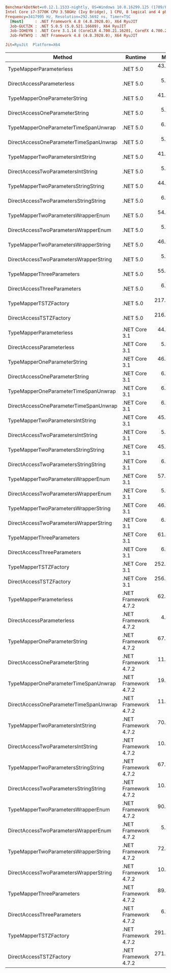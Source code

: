 ``` ini

BenchmarkDotNet=v0.12.1.1533-nightly, OS=Windows 10.0.16299.125 (1709/FallCreatorsUpdate/Redstone3)
Intel Core i7-3770K CPU 3.50GHz (Ivy Bridge), 1 CPU, 8 logical and 4 physical cores
Frequency=3417995 Hz, Resolution=292.5692 ns, Timer=TSC
  [Host]     : .NET Framework 4.8 (4.8.3928.0), X64 RyuJIT
  Job-GUCTZK : .NET 5.0.5 (5.0.521.16609), X64 RyuJIT
  Job-IOHEYN : .NET Core 3.1.14 (CoreCLR 4.700.21.16201, CoreFX 4.700.21.16208), X64 RyuJIT
  Job-FWTWYQ : .NET Framework 4.8 (4.8.3928.0), X64 RyuJIT

Jit=RyuJit  Platform=X64  

```
|                                 Method |              Runtime |       Mean |     Median | Ratio | Allocated |
|--------------------------------------- |--------------------- |-----------:|-----------:|------:|----------:|
|                TypeMapperParameterless |             .NET 5.0 |  43.998 ns |  43.874 ns |  9.32 |      96 B |
|              DirectAccessParameterless |             .NET 5.0 |   5.733 ns |   5.685 ns |  1.19 |      64 B |
|           TypeMapperOneParameterString |             .NET 5.0 |  41.402 ns |  41.049 ns |  8.68 |      96 B |
|         DirectAccessOneParameterString |             .NET 5.0 |   5.876 ns |   5.832 ns |  1.24 |      64 B |
|   TypeMapperOneParameterTimeSpanUnwrap |             .NET 5.0 |   6.480 ns |   6.493 ns |  1.35 |      64 B |
| DirectAccessOneParameterTimeSpanUnwrap |             .NET 5.0 |   5.759 ns |   5.695 ns |  1.21 |      64 B |
|       TypeMapperTwoParametersIntString |             .NET 5.0 |  41.589 ns |  41.210 ns |  8.77 |      96 B |
|     DirectAccessTwoParametersIntString |             .NET 5.0 |   5.549 ns |   5.553 ns |  1.15 |      64 B |
|    TypeMapperTwoParametersStringString |             .NET 5.0 |  44.821 ns |  44.564 ns |  9.47 |      96 B |
|  DirectAccessTwoParametersStringString |             .NET 5.0 |   6.184 ns |   6.192 ns |  1.31 |      64 B |
|     TypeMapperTwoParametersWrapperEnum |             .NET 5.0 |  54.123 ns |  54.078 ns | 11.45 |      96 B |
|   DirectAccessTwoParametersWrapperEnum |             .NET 5.0 |   5.713 ns |   5.686 ns |  1.18 |      64 B |
|   TypeMapperTwoParametersWrapperString |             .NET 5.0 |  46.533 ns |  45.981 ns | 10.08 |      96 B |
| DirectAccessTwoParametersWrapperString |             .NET 5.0 |   5.854 ns |   5.685 ns |  1.25 |      64 B |
|              TypeMapperThreeParameters |             .NET 5.0 |  55.102 ns |  54.736 ns | 11.62 |      96 B |
|            DirectAccessThreeParameters |             .NET 5.0 |   6.068 ns |   6.033 ns |  1.26 |      64 B |
|                  TypeMapperTSTZFactory |             .NET 5.0 | 217.774 ns | 213.778 ns | 45.85 |      64 B |
|                DirectAccessTSTZFactory |             .NET 5.0 | 216.320 ns | 215.925 ns | 45.81 |      64 B |
|                TypeMapperParameterless |        .NET Core 3.1 |  44.502 ns |  44.464 ns |  9.24 |      96 B |
|              DirectAccessParameterless |        .NET Core 3.1 |   5.687 ns |   5.683 ns |  1.18 |      64 B |
|           TypeMapperOneParameterString |        .NET Core 3.1 |  46.475 ns |  46.176 ns |  9.81 |      96 B |
|         DirectAccessOneParameterString |        .NET Core 3.1 |   6.406 ns |   6.306 ns |  1.37 |      64 B |
|   TypeMapperOneParameterTimeSpanUnwrap |        .NET Core 3.1 |   6.945 ns |   6.827 ns |  1.46 |      64 B |
| DirectAccessOneParameterTimeSpanUnwrap |        .NET Core 3.1 |   6.180 ns |   6.217 ns |  1.31 |      64 B |
|       TypeMapperTwoParametersIntString |        .NET Core 3.1 |  45.655 ns |  45.153 ns |  9.62 |      96 B |
|     DirectAccessTwoParametersIntString |        .NET Core 3.1 |   5.775 ns |   5.695 ns |  1.20 |      64 B |
|    TypeMapperTwoParametersStringString |        .NET Core 3.1 |  45.466 ns |  44.788 ns |  9.59 |      96 B |
|  DirectAccessTwoParametersStringString |        .NET Core 3.1 |   6.077 ns |   6.065 ns |  1.26 |      64 B |
|     TypeMapperTwoParametersWrapperEnum |        .NET Core 3.1 |  57.944 ns |  57.873 ns | 12.05 |      96 B |
|   DirectAccessTwoParametersWrapperEnum |        .NET Core 3.1 |   5.889 ns |   5.849 ns |  1.23 |      64 B |
|   TypeMapperTwoParametersWrapperString |        .NET Core 3.1 |  46.757 ns |  46.619 ns |  9.71 |      96 B |
| DirectAccessTwoParametersWrapperString |        .NET Core 3.1 |   6.293 ns |   6.174 ns |  1.33 |      64 B |
|              TypeMapperThreeParameters |        .NET Core 3.1 |  61.712 ns |  61.743 ns | 13.08 |      96 B |
|            DirectAccessThreeParameters |        .NET Core 3.1 |   6.088 ns |   6.064 ns |  1.27 |      64 B |
|                  TypeMapperTSTZFactory |        .NET Core 3.1 | 252.127 ns | 252.391 ns | 52.44 |      64 B |
|                DirectAccessTSTZFactory |        .NET Core 3.1 | 256.429 ns | 256.719 ns | 53.23 |      64 B |
|                TypeMapperParameterless | .NET Framework 4.7.2 |  62.530 ns |  62.526 ns | 12.98 |      96 B |
|              DirectAccessParameterless | .NET Framework 4.7.2 |   4.761 ns |   4.810 ns |  1.00 |      64 B |
|           TypeMapperOneParameterString | .NET Framework 4.7.2 |  67.803 ns |  67.732 ns | 14.15 |      96 B |
|         DirectAccessOneParameterString | .NET Framework 4.7.2 |  11.103 ns |  10.891 ns |  2.34 |      64 B |
|   TypeMapperOneParameterTimeSpanUnwrap | .NET Framework 4.7.2 |  19.845 ns |  19.748 ns |  4.24 |      64 B |
| DirectAccessOneParameterTimeSpanUnwrap | .NET Framework 4.7.2 |  11.100 ns |  10.967 ns |  2.37 |      64 B |
|       TypeMapperTwoParametersIntString | .NET Framework 4.7.2 |  70.541 ns |  69.883 ns | 14.87 |      96 B |
|     DirectAccessTwoParametersIntString | .NET Framework 4.7.2 |  10.882 ns |  10.765 ns |  2.31 |      64 B |
|    TypeMapperTwoParametersStringString | .NET Framework 4.7.2 |  67.310 ns |  66.443 ns | 14.24 |      96 B |
|  DirectAccessTwoParametersStringString | .NET Framework 4.7.2 |  10.567 ns |  10.492 ns |  2.19 |      64 B |
|     TypeMapperTwoParametersWrapperEnum | .NET Framework 4.7.2 |  90.862 ns |  90.664 ns | 18.92 |      96 B |
|   DirectAccessTwoParametersWrapperEnum | .NET Framework 4.7.2 |   5.937 ns |   5.830 ns |  1.26 |      64 B |
|   TypeMapperTwoParametersWrapperString | .NET Framework 4.7.2 |  72.130 ns |  71.327 ns | 15.43 |      96 B |
| DirectAccessTwoParametersWrapperString | .NET Framework 4.7.2 |  10.655 ns |  10.583 ns |  2.25 |      64 B |
|              TypeMapperThreeParameters | .NET Framework 4.7.2 |  89.318 ns |  88.677 ns | 18.92 |      96 B |
|            DirectAccessThreeParameters | .NET Framework 4.7.2 |   6.248 ns |   6.220 ns |  1.32 |      64 B |
|                  TypeMapperTSTZFactory | .NET Framework 4.7.2 | 291.708 ns | 292.776 ns | 60.57 |      64 B |
|                DirectAccessTSTZFactory | .NET Framework 4.7.2 | 271.765 ns | 270.581 ns | 56.42 |      64 B |
